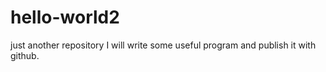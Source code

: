 # hello-world2
just another repository
I will write some useful program and publish it with github.
